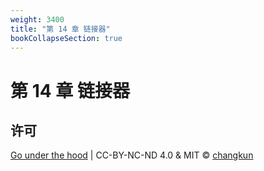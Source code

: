 ```yaml
---
weight: 3400
title: "第 14 章 链接器"
bookCollapseSection: true
---
```


# 第 14 章 链接器

<!-- - [14.1 初始化](./init.md) -->
<!-- - [14.2 模块链接](./link.md) -->
<!-- - [14.3 目标文件](./obj.md) -->
<!-- - [14.4 plugin 包](./plugin.md) -->

## 许可

[Go under the hood](https://github.com/golang-design/under-the-hood) | CC-BY-NC-ND 4.0 & MIT &copy; [changkun](https://changkun.de)
